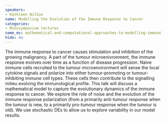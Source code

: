 ```yaml
---
speakers:
- Kathleen Wilkie
name: Modelling the Evolution of the Immune Response to Cancer
categories:
- Minisymposium lectures
name_ms: mathematical-and-computational-approaches-to-modelling-immunology
hide: no
---
```

The immune response to cancer causes stimulation and inhibition of the growing malignancy. A part of the tumour microenivronment, the immune response evolves over time as a function of disease progression. Naive immune cells recruited to the tumour microenvironment will sense the local cytokine signals and polarize into either tumour-promoting or tumour-inhibiting immune cell types. These cells then contribute to the signalling milieu evolving the immunological profile. This talk will discuss a mathematical model to capture the evolutionary dynamics of the immune response to cancer. We explore the role of noise and the evolution of the immune response polarization (from a primarily anti-tumour response when the tumour is new, to a primarily pro-tumour response when the tumour is old). We use stochastic DEs to 
 allow us to explore variability in our model results.



